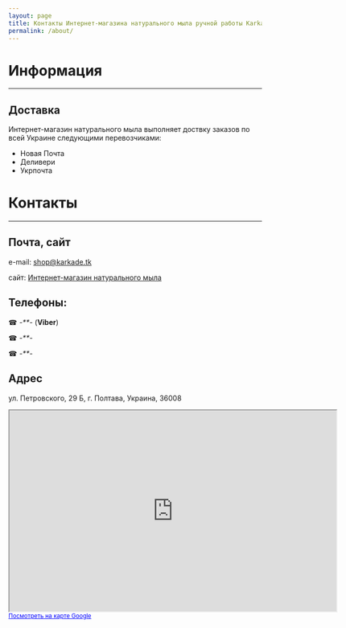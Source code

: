```yaml
---
layout: page
title: Контакты Интернет-магазина натурального мыла ручной работы Karkade
permalink: /about/
---
```


# Информация
------

## Доставка

Интернет-магазин натурального мыла выполняет доствку заказов по всей Украине следующими перевозчиками:

  - Новая Почта
  - Деливери
  - Укрпочта


# Контакты
------

## Почта, сайт
e-mail: [shop@karkade.tk](mailto:shop@karkade.tk)

сайт: [Интернет-магазин натурального мыла](http://*-**-*)


## Телефоны:

☎ *-**-* (**Viber**)

☎ *-**-*

☎ *-**-*

## Адрес

ул. Петровского, 29 Б, г. Полтава, Украина, 36008

<iframe width="650" height="400" frameborder="1" scrolling="no" marginheight="0" marginwidth="0" src="https://www.google.com/maps?f=q&amp;source=s_q&amp;hl=uk&amp;geocode=&amp;q=%D0%9D%D0%B0%D1%82%D1%83%D1%80%D0%B0%D0%BB%D1%8C%D0%BD%D0%BE%D0%B5+%D0%BC%D1%8B%D0%BB%D0%BE+%D1%80%D1%83%D1%87%D0%BD%D0%BE%D0%B9+%D1%80%D0%B0%D0%B1%D0%BE%D1%82%D1%8B&amp;aq=&amp;sll=49.551929,34.517583&amp;sspn=0.016176,0.044847&amp;ie=UTF8&amp;hq=%D0%9D%D0%B0%D1%82%D1%83%D1%80%D0%B0%D0%BB%D1%8C%D0%BD%D0%BE%D0%B5+%D0%BC%D1%8B%D0%BB%D0%BE+%D1%80%D1%83%D1%87%D0%BD%D0%BE%D0%B9+%D1%80%D0%B0%D0%B1%D0%BE%D1%82%D1%8B&amp;hnear=&amp;ll=49.552263,34.518249&amp;spn=0.016342,0.044847&amp;t=m&amp;z=14&amp;iwloc=A&amp;cid=17719675215627296624&amp;output=embed"></iframe><br /><small><a href="https://www.google.com/maps?f=q&amp;source=embed&amp;hl=uk&amp;geocode=&amp;q=%D0%9D%D0%B0%D1%82%D1%83%D1%80%D0%B0%D0%BB%D1%8C%D0%BD%D0%BE%D0%B5+%D0%BC%D1%8B%D0%BB%D0%BE+%D1%80%D1%83%D1%87%D0%BD%D0%BE%D0%B9+%D1%80%D0%B0%D0%B1%D0%BE%D1%82%D1%8B&amp;aq=&amp;sll=49.551929,34.517583&amp;sspn=0.016176,0.044847&amp;ie=UTF8&amp;hq=%D0%9D%D0%B0%D1%82%D1%83%D1%80%D0%B0%D0%BB%D1%8C%D0%BD%D0%BE%D0%B5+%D0%BC%D1%8B%D0%BB%D0%BE+%D1%80%D1%83%D1%87%D0%BD%D0%BE%D0%B9+%D1%80%D0%B0%D0%B1%D0%BE%D1%82%D1%8B&amp;hnear=&amp;ll=49.552263,34.518249&amp;spn=0.016342,0.044847&amp;t=m&amp;z=14&amp;iwloc=A&amp;cid=17719675215627296624" style="color:#0000FF;text-align:left">Посмотреть на карте Google</a></small>
